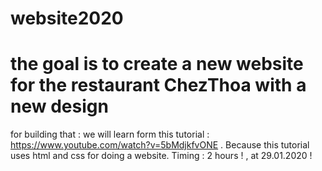 # website2020
# the goal is to create a new website for the restaurant ChezThoa with a new design 
for building that : we will learn form this tutorial : https://www.youtube.com/watch?v=5bMdjkfvONE . 
Because this tutorial uses html and css for doing a website. 
Timing : 2 hours ! , at 29.01.2020 !
